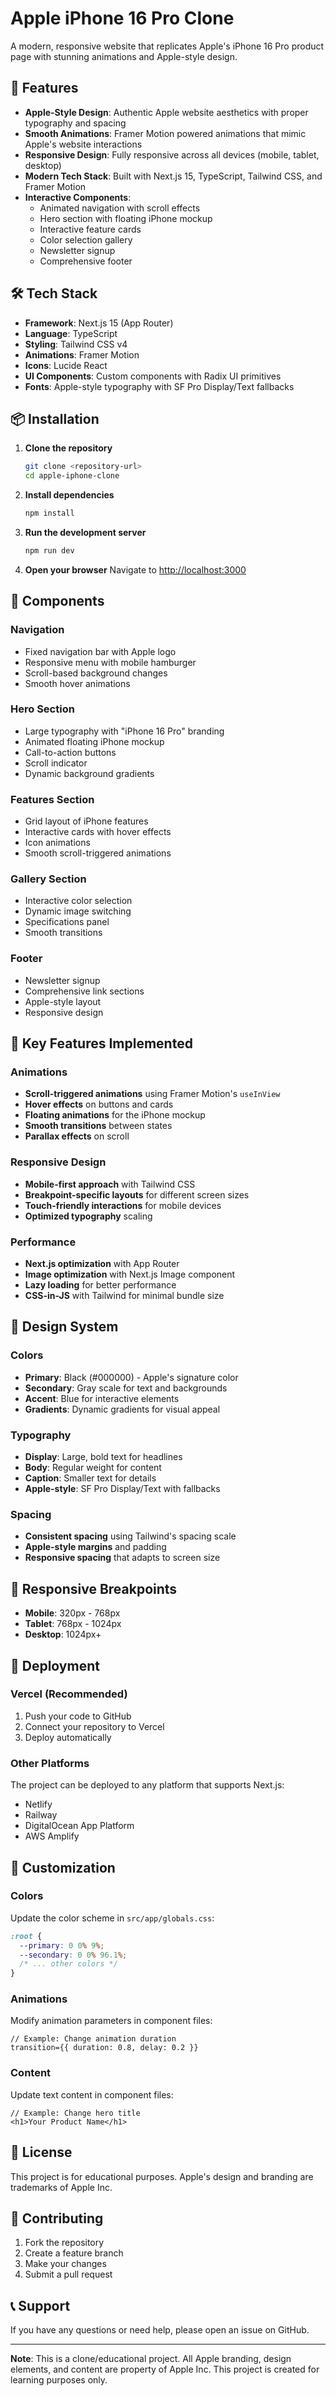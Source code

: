# Apple iPhone 16 Pro Clone

A modern, responsive website that replicates Apple's iPhone 16 Pro product page with stunning animations and Apple-style design.

## 🚀 Features

- **Apple-Style Design**: Authentic Apple website aesthetics with proper typography and spacing
- **Smooth Animations**: Framer Motion powered animations that mimic Apple's website interactions
- **Responsive Design**: Fully responsive across all devices (mobile, tablet, desktop)
- **Modern Tech Stack**: Built with Next.js 15, TypeScript, Tailwind CSS, and Framer Motion
- **Interactive Components**: 
  - Animated navigation with scroll effects
  - Hero section with floating iPhone mockup
  - Interactive feature cards
  - Color selection gallery
  - Newsletter signup
  - Comprehensive footer

## 🛠️ Tech Stack

- **Framework**: Next.js 15 (App Router)
- **Language**: TypeScript
- **Styling**: Tailwind CSS v4
- **Animations**: Framer Motion
- **Icons**: Lucide React
- **UI Components**: Custom components with Radix UI primitives
- **Fonts**: Apple-style typography with SF Pro Display/Text fallbacks

## 📦 Installation

1. **Clone the repository**
   ```bash
   git clone <repository-url>
   cd apple-iphone-clone
   ```

2. **Install dependencies**
   ```bash
   npm install
   ```

3. **Run the development server**
   ```bash
   npm run dev
   ```

4. **Open your browser**
   Navigate to [http://localhost:3000](http://localhost:3000)

## 🎨 Components

### Navigation
- Fixed navigation bar with Apple logo
- Responsive menu with mobile hamburger
- Scroll-based background changes
- Smooth hover animations

### Hero Section
- Large typography with "iPhone 16 Pro" branding
- Animated floating iPhone mockup
- Call-to-action buttons
- Scroll indicator
- Dynamic background gradients

### Features Section
- Grid layout of iPhone features
- Interactive cards with hover effects
- Icon animations
- Smooth scroll-triggered animations

### Gallery Section
- Interactive color selection
- Dynamic image switching
- Specifications panel
- Smooth transitions

### Footer
- Newsletter signup
- Comprehensive link sections
- Apple-style layout
- Responsive design

## 🎯 Key Features Implemented

### Animations
- **Scroll-triggered animations** using Framer Motion's `useInView`
- **Hover effects** on buttons and cards
- **Floating animations** for the iPhone mockup
- **Smooth transitions** between states
- **Parallax effects** on scroll

### Responsive Design
- **Mobile-first approach** with Tailwind CSS
- **Breakpoint-specific layouts** for different screen sizes
- **Touch-friendly interactions** for mobile devices
- **Optimized typography** scaling

### Performance
- **Next.js optimization** with App Router
- **Image optimization** with Next.js Image component
- **Lazy loading** for better performance
- **CSS-in-JS** with Tailwind for minimal bundle size

## 🎨 Design System

### Colors
- **Primary**: Black (#000000) - Apple's signature color
- **Secondary**: Gray scale for text and backgrounds
- **Accent**: Blue for interactive elements
- **Gradients**: Dynamic gradients for visual appeal

### Typography
- **Display**: Large, bold text for headlines
- **Body**: Regular weight for content
- **Caption**: Smaller text for details
- **Apple-style**: SF Pro Display/Text with fallbacks

### Spacing
- **Consistent spacing** using Tailwind's spacing scale
- **Apple-style margins** and padding
- **Responsive spacing** that adapts to screen size

## 📱 Responsive Breakpoints

- **Mobile**: 320px - 768px
- **Tablet**: 768px - 1024px
- **Desktop**: 1024px+

## 🚀 Deployment

### Vercel (Recommended)
1. Push your code to GitHub
2. Connect your repository to Vercel
3. Deploy automatically

### Other Platforms
The project can be deployed to any platform that supports Next.js:
- Netlify
- Railway
- DigitalOcean App Platform
- AWS Amplify

## 🔧 Customization

### Colors
Update the color scheme in `src/app/globals.css`:
```css
:root {
  --primary: 0 0% 9%;
  --secondary: 0 0% 96.1%;
  /* ... other colors */
}
```

### Animations
Modify animation parameters in component files:
```tsx
// Example: Change animation duration
transition={{ duration: 0.8, delay: 0.2 }}
```

### Content
Update text content in component files:
```tsx
// Example: Change hero title
<h1>Your Product Name</h1>
```

## 📄 License

This project is for educational purposes. Apple's design and branding are trademarks of Apple Inc.

## 🤝 Contributing

1. Fork the repository
2. Create a feature branch
3. Make your changes
4. Submit a pull request

## 📞 Support

If you have any questions or need help, please open an issue on GitHub.

---

**Note**: This is a clone/educational project. All Apple branding, design elements, and content are property of Apple Inc. This project is created for learning purposes only.
